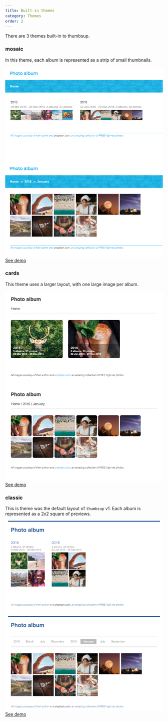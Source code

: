 ```yaml
---
title: Built-in themes
category: Themes
order: 2
---
```


There are 3 themes built-in to thumbsup.

### mosaic

In this theme, each album is represented as a strip of small thumbnails.

<div class="row theme-gallery">
  <div class="item col-md-6 col-sm-6 col-xs-12">
      <img src="../../images/themes/theme-mosaic-albums.png" alt="List of albums">
  </div>
  <div class="item col-md-6 col-sm-6 col-xs-12">
    <img src="../../images/themes/theme-mosaic-media.png" alt="Photos and videos">
  </div>
</div>

<div class="btns">
  <a class="btn btn-cta-secondary" href="/demos/themes/mosaic">See demo</a>
</div>

### cards

This theme uses a larger layout, with one large image per album.

<div class="row theme-gallery">
  <div class="item col-md-6 col-sm-6 col-xs-12">
      <img src="../../images/themes/theme-cards-albums.png" alt="List of albums">
  </div>
  <div class="item col-md-6 col-sm-6 col-xs-12">
    <img src="../../images/themes/theme-cards-media.png" alt="Photos and videos">
  </div>
</div>

<div class="btns">
  <a class="btn btn-cta-secondary" href="/demos/themes/cards">See demo</a>
</div>

### classic

This is theme was the default layout of `thumbsup` v1.
Each album is represented as a 2x2 square of previews.

<div class="row theme-gallery">
  <div class="item col-md-6 col-sm-6 col-xs-12">
      <img src="../../images/themes/theme-classic-albums.png" alt="List of albums">
  </div>
  <div class="item col-md-6 col-sm-6 col-xs-12">
    <img src="../../images/themes/theme-classic-media.png" alt="Photos and videos">
  </div>
</div>

<div class="btns">
  <a class="btn btn-cta-secondary" href="/demos/themes/classic">See demo</a>
</div>

<div style="margin-bottom: 3em;"></div>

